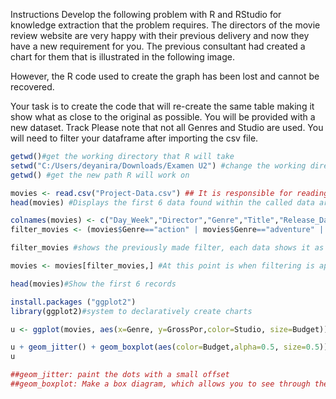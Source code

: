 Instructions
Develop the following problem with R and RStudio for knowledge extraction
that the problem requires.
The directors of the movie review website are very happy with their
previous delivery and now they have a new requirement for you.
The previous consultant had created a chart for them that is illustrated in the following
image.

However, the R code used to create the graph has been lost and cannot
be recovered.

Your task is to create the code that will re-create the same table making it show what
as close to the original as possible.
You will be provided with a new dataset.
Track
Please note that not all Genres and Studio are used.
You will need to filter your dataframe after importing the csv file.

``` R
getwd()#get the working directory that R will take
setwd("C:/Users/deyanira/Downloads/Examen U2") #change the working directory to the path specified inside
getwd() #get the new path R will work on

movies <- read.csv("Project-Data.csv") ## It is responsible for reading the data corresponding to the established route to read the data that will be used according to the given specifications
head(movies) #Displays the first 6 data found within the called data array

colnames(movies) <- c("Day_Week","Director","Genre","Title","Release_Date","Studio","Adjusted Gross","Budget","Gross","IMDb_Rating","MovieLens_Rating","Overseas","Overseas%","Profit","Profit%","Runtime","US","GrossPor") #Change the columns name of the data.
filter_movies <- (movies$Genre=="action" | movies$Genre=="adventure" | movies$Genre=="animation" | movies$Genre=="comedy" | movies$Genre=="drama") & (movies$Studio=="Buena Vista Studios" | movies$Studio=="Fox" | movies$Studio=="Paramount Pictures" | movies$Studio=="Sony" | movies$Studio=="Universal" | movies$Studio=="WB") # Filter the data according to the categories of films and the studies that produce them, this in order to obtain the data to be used.

filter_movies #shows the previously made filter, each data shows it as true or false, depending on whether said data met the filter

movies <- movies[filter_movies,] #At this point is when filtering is applied, it compares the data that was loaded with the matrix that was made previously, this way it only leaves the data that is true.

head(movies)#Show the first 6 records

install.packages ("ggplot2")
library(ggplot2)#system to declaratively create charts

u <- ggplot(movies, aes(x=Genre, y=GrossPor,color=Studio, size=Budget)) # Declaration of the input data frame for a graph, specifying the data and columns that will take the values ​​on the axes (X and Y)

u + geom_jitter() + geom_boxplot(aes(color=Budget,alpha=0.5, size=0.5)) # Fluctuations (geom_jitter) are added to the graph to handle
u

##geom_jitter: paint the dots with a small offset
##geom_boxplot: Make a box diagram, which allows you to see through the quartiles, how the distribution is, its degree of asymmetry, extreme values, the position of the median, etc.
```
